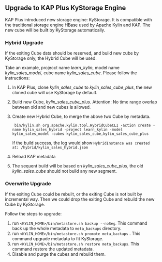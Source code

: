 ## Upgrade to KAP Plus KyStorage Engine

KAP Plus introduced new storage engine: KyStorage. It is compatible with the traditional storage engine HBase used by Apache Kylin and KAP. The new cube will be built by KyStorage automatically. 

### Hybrid Upgrade

If the exiting Cube data should be reserved, and build new cube by KyStorage only, the Hybrid Cube will be used.

Take an example,  projecct name *learn_kylin*, model name *kylin_sales_model*, cube name *kylin_sales_cube*. Please follow the instructions:
1. In KAP Plus, clone *kylin_sales_cube*  to *kylin_sales_cube_plus*, the new cloned cube will use KyStorage by default.

2. Build new Cube, *kylin_sales_cube_plus*. Attention: No time range overlap between old and new cubes is allowed. 

3. Create new Hybrid Cube, to merge the above two Cube by metadata.

        bin/kylin.sh org.apache.kylin.tool.HybridCubeCLI -action create -name kylin_sales_hybrid -project learn_kylin -model kylin_sales_model -cubes kylin_sales_cube,kylin_sales_cube_plus

   If the build success, the log would show ```HybridInstance was created at: /hybrid/kylin_sales_hybrid.json```

4. Reload KAP metadata 

5. The sequent build will be based on *kylin_sales_cube_plus*, the old *kylin_sales_cube* should not build any new segment.



### Overwrite Upgrade

If the exiting Cube could be rebuilt, or the exiting Cube is not built by incremental way. Then we could drop the exiting Cube and rebuild the new Cube by KyStorage. 

Follow the steps to upgrade:

1. run `<KYLIN_HOME>/bin/metastore.sh backup --noSeg`. This command back up the whole metadata to `meta_backups` directory.
2. run `<KYLIN_HOME>/bin/metastore.sh promote meta_backups` . This command upgrade metadata to fit KyStorage.
3. run `<KYLIN_HOME>/bin/metastore.sh restore meta_backups`. This command restore the updated metadata.
4. Disable and purge the cubes and rebuild them.


